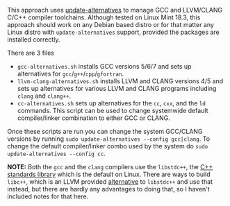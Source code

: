 This approach uses [update-alternatives](https://linux.die.net/man/8/update-alternatives) to manage GCC and LLVM/CLANG C/C++ compiler toolchains.
Although tested on Linux Mint 18.3, this approach should work on any Debian based distro or for that matter any Linux distro with `update-alternatives` support, provided the packages are installed correctly.

There are 3 files

* `gcc-alternatives.sh` installs GCC versions 5/6/7 and sets up alternatives for `gcc`/`g++`/`cpp`/`gfortran`.
* `llvm-clang-alternatives.sh` installs LLVM and CLANG versions 4/5 and sets up alternatives for various LLVM and CLANG programs including `clang` and `clang++`.
* `cc-alternatives.sh` sets up alternatives for the `cc`, `cxx`, and the `ld` commands. This script can be used to change systemwide default compiler/linker combination to either GCC or CLANG.

Once these scripts are run you can change the system GCC/CLANG versions by running `sudo update-alternatives --config gcc|clang`. To change the default compiler/linker combo used by the system do `sudo update-alternatives --config cc`.

**NOTE:** Both the `gcc` and the `clang` compilers use the `libstdc++`, the [C++ standards library](https://gcc.gnu.org/onlinedocs/libstdc++/) which is the default on Linux. There are ways to build `libc++`, which is an LLVM provided [alternative](https://libcxx.llvm.org/) to `libstdc++` and use that instead, but there are hardly any advantages to doing that, so I haven't included notes for that here.